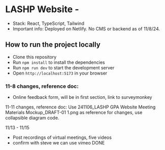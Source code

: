 # LASHP Website - 

- Stack: React, TypeScript, Tailwind
- Important info: Deployed on Netlify. No CMS or backend as of 11/8/24.


## How to run the project locally


- Clone this repository
- Run `npm install` to install the dependencies
- Run `npm run dev` to start the development server
- Open `http://localhost:5173` in your browser

### 11-8 changes, reference doc:
- Online feedback form, will be in first section, link to surveymonkey

11-11 changes, reference doc:
Use 241106_LASHP GPA Website Meeting Materials Mockup_DRAFT-01 1.png as reference for changes, use collapsible diagram code.

11/13 - 11/15
- Post recordings of virtual meetings, five videos
- confirm with steve we can use vimeo DONE